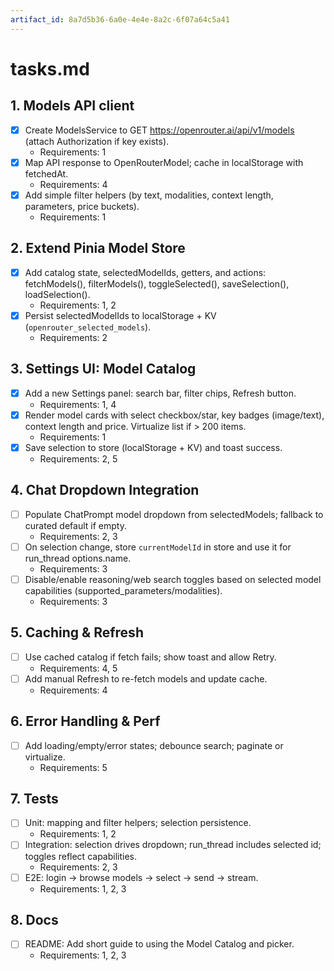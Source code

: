 ```yaml
---
artifact_id: 8a7d5b36-6a0e-4e4e-8a2c-6f07a64c5a41
---
```


# tasks.md

## 1. Models API client

- [x] Create ModelsService to GET https://openrouter.ai/api/v1/models (attach Authorization if key exists).
  - Requirements: 1
- [x] Map API response to OpenRouterModel; cache in localStorage with fetchedAt.
  - Requirements: 4
- [x] Add simple filter helpers (by text, modalities, context length, parameters, price buckets).
  - Requirements: 1

## 2. Extend Pinia Model Store

- [x] Add catalog state, selectedModelIds, getters, and actions: fetchModels(), filterModels(), toggleSelected(), saveSelection(), loadSelection().
  - Requirements: 1, 2
- [x] Persist selectedModelIds to localStorage + KV (`openrouter_selected_models`).
  - Requirements: 2

## 3. Settings UI: Model Catalog

- [x] Add a new Settings panel: search bar, filter chips, Refresh button.
  - Requirements: 1, 4
- [x] Render model cards with select checkbox/star, key badges (image/text), context length and price. Virtualize list if > 200 items.
  - Requirements: 1
- [x] Save selection to store (localStorage + KV) and toast success.
  - Requirements: 2, 5

## 4. Chat Dropdown Integration

- [ ] Populate ChatPrompt model dropdown from selectedModels; fallback to curated default if empty.
  - Requirements: 2, 3
- [ ] On selection change, store `currentModelId` in store and use it for run_thread options.name.
  - Requirements: 3
- [ ] Disable/enable reasoning/web search toggles based on selected model capabilities (supported_parameters/modalities).
  - Requirements: 3

## 5. Caching & Refresh

- [ ] Use cached catalog if fetch fails; show toast and allow Retry.
  - Requirements: 4, 5
- [ ] Add manual Refresh to re-fetch models and update cache.
  - Requirements: 4

## 6. Error Handling & Perf

- [ ] Add loading/empty/error states; debounce search; paginate or virtualize.
  - Requirements: 5

## 7. Tests

- [ ] Unit: mapping and filter helpers; selection persistence.
  - Requirements: 1, 2
- [ ] Integration: selection drives dropdown; run_thread includes selected id; toggles reflect capabilities.
  - Requirements: 2, 3
- [ ] E2E: login → browse models → select → send → stream.
  - Requirements: 1, 2, 3

## 8. Docs

- [ ] README: Add short guide to using the Model Catalog and picker.
  - Requirements: 1, 2, 3
